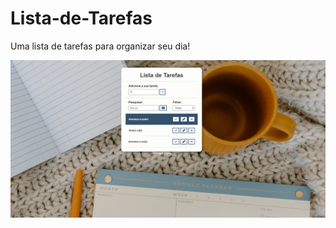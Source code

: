 # Lista-de-Tarefas
 Uma lista de tarefas para organizar seu dia!

<a href="https://rafael-dutra-create.github.io/Lista-de-Tarefas/todolist.html" target="_blank"><img src="estilo/img/Lista-de-tarefas.PNG" alt=""></a>